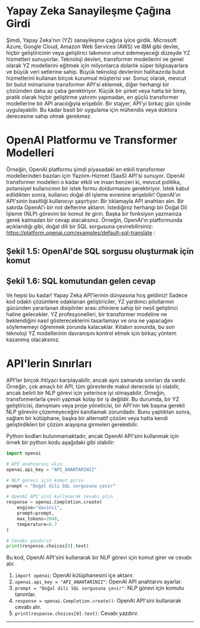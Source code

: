 # Yapay Zeka Sanayileşme Çağına Girdi
Şimdi, Yapay Zeka'nın (YZ) sanayileşme çağına iyice girdik. Microsoft Azure, Google Cloud, Amazon Web Services (AWS) ve IBM gibi devler, hiçbir geliştiricinin veya geliştirici takımının umut edemeyeceği düzeyde YZ hizmetleri sunuyorlar. Teknoloji devleri, transformer modellerini ve genel olarak YZ modellerini eğitmek için milyonlarca dolarlık süper bilgisayarlara ve büyük veri setlerine sahip. Büyük teknoloji devlerinin halihazırda bulut hizmetlerini kullanan birçok kurumsal müşterisi var. Sonuç olarak, mevcut bir bulut mimarisine transformer API'si eklemek, diğer herhangi bir çözümden daha az çaba gerektiriyor. Küçük bir şirket veya hatta bir birey, pratik olarak hiçbir geliştirme yatırımı yapmadan, en güçlü transformer modellerine bir API aracılığıyla erişebilir. Bir stajyer, API'yi birkaç gün içinde uygulayabilir. Bu kadar basit bir uygulama için mühendis veya doktora derecesine sahip olmak gerekmez.

# OpenAI Platformu ve Transformer Modelleri
Örneğin, OpenAI platformu şimdi piyasadaki en etkili transformer modellerinden bazıları için Yazılım-Hizmet (SaaS) API'si sunuyor. OpenAI transformer modelleri o kadar etkili ve insan benzeri ki, mevcut politika, potansiyel kullanıcının bir istek formu doldurmasını gerektiriyor. İstek kabul edildikten sonra, kullanıcı doğal dil işleme evrenine erişebilir! OpenAI'ın API'sinin basitliği kullanıcıyı şaşırtıyor: Bir tıklamayla API anahtarı alın. Bir satırda OpenAI'ı bir not defterine aktarın. İstediğiniz herhangi bir Doğal Dil İşleme (NLP) görevini bir komut ile girin. Başka bir fonksiyon yazmanıza gerek kalmadan bir cevap alacaksınız. Örneğin, OpenAI'ın platformunda açıklandığı gibi, doğal dili bir SQL sorgusuna çevirebilirsiniz: https://platform.openai.com/examples/default-sql-translate :

## Şekil 1.5: OpenAI'de SQL sorgusu oluşturmak için komut
## Şekil 1.6: SQL komutundan gelen cevap

Ve hepsi bu kadar! Yapay Zeka API'lerinin dünyasına hoş geldiniz! Sadece kod odaklı çözümlere odaklanan geliştiriciler, YZ yardımcı pilotlarının gücünden yararlanan disiplinler arası zihinlere sahip bir nesil geliştirici haline gelecekler. YZ profesyonelleri, bir transformer modeline ne beklendiğini nasıl göstereceklerini tasarlamayı ve ona ne yapacağını söylememeyi öğrenmek zorunda kalacaklar. Kitabın sonunda, bu son teknoloji YZ modellerinin davranışını kontrol etmek için birkaç yöntem kazanmış olacaksınız.

# API'lerin Sınırları
API'ler birçok ihtiyacı karşılayabilir, ancak aynı zamanda sınırları da vardır. Örneğin, çok amaçlı bir API, tüm görevlerde makul derecede iyi olabilir, ancak belirli bir NLP görevi için yeterince iyi olmayabilir. Örneğin, transformerlarla çeviri yapmak kolay bir iş değildir. Bu durumda, bir YZ geliştiricisi, danışmanı veya proje yöneticisi, bir API'nin tek başına gerekli NLP görevini çözemeyeceğini kanıtlamak zorundadır. Bunu yaptıktan sonra, sağlam bir kütüphane, başka bir alternatif çözüm veya hatta kendi geliştirdikleri bir çözüm arayışına girmeleri gerekebilir.

Python kodları bulunmamaktadır, ancak OpenAI API'sini kullanmak için örnek bir python kodu aşağıdaki gibi olabilir:
```python
import openai

# API anahtarını alın
openai.api_key = "API_ANAHTARINIZ"

# NLP görevi için komut girin
prompt = "Doğal dili SQL sorgusuna çevir"

# OpenAI API'sini kullanarak cevabı alın
response = openai.Completion.create(
    engine="davinci",
    prompt=prompt,
    max_tokens=2048,
    temperature=0.7
)

# Cevabı yazdırın
print(response.choices[0].text)
```
Bu kod, OpenAI API'sini kullanarak bir NLP görevi için komut girer ve cevabı alır. 

1. `import openai`: OpenAI kütüphanesini içe aktarır.
2. `openai.api_key = "API_ANAHTARINIZ"`: OpenAI API anahtarını ayarlar.
3. `prompt = "Doğal dili SQL sorgusuna çevir"`: NLP görevi için komutu tanımlar.
4. `response = openai.Completion.create()`: OpenAI API'sini kullanarak cevabı alır.
5. `print(response.choices[0].text)`: Cevabı yazdırır.

---

